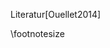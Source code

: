 Literatur[Ouellet2014]

\footnotesize

<!-- 
Do not edit this page.

References are automatically generated from the BibTex file (References.bib)

...which you should create using your reference manager.
-->